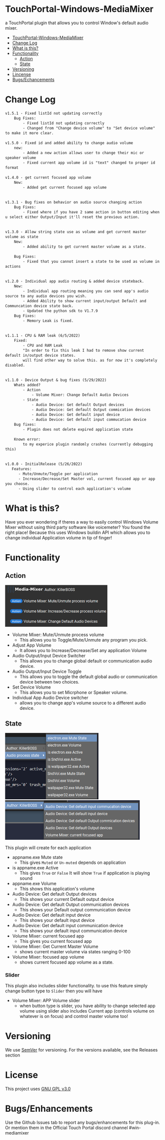 # TouchPortal-Windows-MediaMixer
a TouchPortal plugin that allows you to control Window's default audio mixer.

- [TouchPortal-Windows-MediaMixer](#touchportal-windows-mediamixer)
- [Change Log](#change-log)
- [What is this?](#what-is-this)
- [Functionality](#functionality)
    - [Action](#action)
    - [State](#state)
- [Versioning](#versioning)
- [Lincense](#license)
- [Bugs/Echancements](#bugsenhancements)

# Change Log
```
v1.5.1 - Fixed listId not updating correctly
    Bug Fixes:
        - Fixed listId not updating correctly
        - Changed from "Change device volume" to "Set device volume" to make it more clear.

v1.5.0 - Fixed id and added ability to change audio volume
    new:
        - Added a new action allows user to change their mic or speaker volume
        - Fixed current app volume id is "text" changed to proper id format

v1.4.0 - get current focused app volume
    New:
        - Added get current focused app volume


v1.3.1 - Bug fixes on behavior on audio source changing action
    Bug Fixes:
        - Fixed where if you have 2 same action in button editing when u select either Output/Input it'll reset the previous action.


v1.3.0 - Allow string state use as volume and get current master volume as state
    New:
        - Added ability to get current master volume as a state.

    Bug Fixes:
        - Fixed that you cannot insert a state to be used as volume in actions


v1.2.0 - Individual app audio routing & added device stateback.
    New:
        - Individual app routing meaning you can send app's audio source to any audio devices you wish.
        - Added Ability to show current input/output Default and Communcation device state back.
        - Updated the python sdk to V1.7.9
    Bug Fixes:
        - Memory Leak is fixed.


v1.1.1 - CPU & RAM leak (6/5/2022)
    Fixed:
        - CPU and RAM Leak
        "In order to fix this leak I had to remove show current default in/output device states.
        will find other way to solve this. as for now it's completely disabled.


v1.1.0 - Device Output & bug fixes (5/29/2022)
    Whats added?
        - Action
            - Volume Mixer: Change Default Audio Devices
        - State
            - Audio Device: Get default Output devices
            - Audio Device: Get default Output commication devices
            - Audio Device: Get default input device
            - Audio Device: Get default input commucation device
    Bug fixes:
        - Plugin does not delete expired application state
    
    Known error:
        to my experice plugin randomly crashes (currently debugging this)


v1.0.0 - InitialRelease (5/26/2022)
   Features:
      - Mute/Unmute/Toggle per application
      - Increase/Decrease/Set Master vol, current focused app or app you choose.
      - Using slider to control each application's volume

```

# What is this?
Have you ever wondering if theres a way to easily control Windows Volume Mixer without using third party software like voicemeter? You found the right place! Because this uses Windows buildin API which allows you to change individual Application volume in tip of finger!

# Functionality

## Action
![Action List](images/actions.png)

- Volume Mixer: Mute/Unmute process volume
    - This allows you to Toggle/Mute/Unmute any program you pick.
- Adjust App Volume
    - It allows you to Increase/Decrease/Set any application Volume
- Audio Output/Input Device Switcher
    - This allows you to change global default or communication audio device.
- Audio Output/Input Device Toggle
    - This allows you to toggle the default global audio or communication device between two choices.
- Set Device Volume
    - This allows you to set Micrphone or Speaker volume.
- Individual App Audio Device switcher
    - allows you to change app's volume source to a different audio device.

## State
![State list](images/states.png)
![Audio state](images/AudioDevice.png)

This plugin will create for each application
- appname.exe Mute state
   - This gives `Muted` or `Un-muted` depends on application
- is appname.exe Active
    - This gives `True` or `False` It will show `True` if application is playing sound
- appname.exe Volume
    - This shows this application's volume
- Audio Device: Get default Output devices
    - This shows your current Default output device
- Audio Device: Get default Output communication devices
    - This shows your Default output communication device
- Audio Device: Get default input device
    - This shows your default input device
- Audio Device: Get default input communication device
    - This shows your default input communication device
- Volume Mixer: current focused app
    - This gives you current focused app
- Volume Mixer: Get Current Master Volume
    - shows current master volume via states ranging 0-100
- Volume Mixer: focused app volume
    - shows current focused app volume as a state.

### Slider

This plugin also includes slider functionality. to use this feature simply change button type to `Slider` then you will have
- Volume Mixer: APP Volume slider
    - when button type is slider, you have ability to change selected app volume
     using slider also includes Current app (controls volume on whatever is on focus) and control master volume too! 

# Versioning

We use [SemVer](http://semver.org/) for versioning. For the versions available, see the Releases section

# License

This project uses [GNU GPL v3.0](LICENSE)

# Bugs/Enhancements
Use the Github Issues tab to report any bugs/enhancements for this plug-in. Or mention them in the Official Touch Portal discord channel #win-mediamixer
